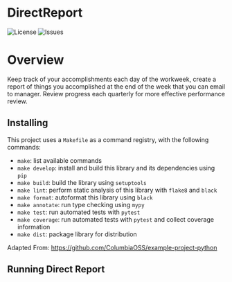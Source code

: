 # DirectReport

![License](https://img.shields.io/github/license/chriswebb09/DirectReport)
![Issues](https://img.shields.io/github/issues/chriswebb09/DirectReport)

# Overview

Keep track of your accomplishments each day of the workweek, create a report of things you accomplished at the end of the week that you can email to manager.  Review progress each quarterly for more effective performance review.

## Installing

This project uses a `Makefile` as a command registry, with the following commands:
- `make`: list available commands
- `make develop`: install and build this library and its dependencies using `pip`
- `make build`: build the library using `setuptools`
- `make lint`: perform static analysis of this library with `flake8` and `black`
- `make format`: autoformat this library using `black`
- `make annotate`: run type checking using `mypy`
- `make test`: run automated tests with `pytest`
- `make coverage`: run automated tests with `pytest` and collect coverage information
- `make dist`: package library for distribution

Adapted From: https://github.com/ColumbiaOSS/example-project-python

## Running Direct Report
